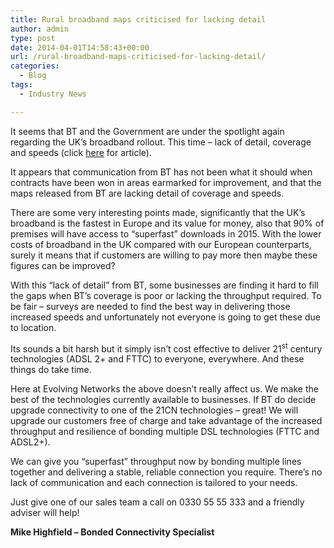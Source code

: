 ```yaml
---
title: Rural broadband maps criticised for lacking detail
author: admin
type: post
date: 2014-04-01T14:58:43+00:00
url: /rural-broadband-maps-criticised-for-lacking-detail/
categories:
  - Blog
tags:
  - Industry News

---
```

It seems that BT and the Government are under the spotlight again regarding the UK’s broadband rollout. This time – lack of detail, coverage and speeds (click [here][1] for article).

It appears that communication from BT has not been what it should when contracts have been won in areas earmarked for improvement, and that the maps released from BT are lacking detail of coverage and speeds.

There are some very interesting points made, significantly that the UK’s broadband is the fastest in Europe and its value for money, also that 90% of premises will have access to “superfast” downloads in 2015. With the lower costs of broadband in the UK compared with our European counterparts, surely it means that if customers are willing to pay more then maybe these figures can be improved?

With this “lack of detail” from BT, some businesses are finding it hard to fill the gaps when BT’s coverage is poor or lacking the throughput required. To be fair &#8211; surveys are needed to find the best way in delivering those increased speeds and unfortunately not everyone is going to get these due to location.

Its sounds a bit harsh but it simply isn’t cost effective to deliver 21<sup>st</sup> century technologies (ADSL 2+ and FTTC) to everyone, everywhere. And these things do take time.

Here at Evolving Networks the above doesn’t really affect us. We make the best of the technologies currently available to businesses. If BT do decide upgrade connectivity to one of the 21CN technologies – great! We will upgrade our customers free of charge and take advantage of the increased throughput and resilience of bonding multiple DSL technologies (FTTC and ADSL2+).

We can give you “superfast” throughput now by bonding multiple lines together and delivering a stable, reliable connection you require. There’s no lack of communication and each connection is tailored to your needs.

Just give one of our sales team a call on 0330 55 55 333 and a friendly adviser will help!

**Mike Highfield – Bonded Connectivity Specialist**

 [1]: http://www.bbc.co.uk/news/technology-26819483